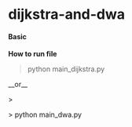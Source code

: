 # dijkstra-and-dwa
#### Basic
**__How to run file__**
><p>  python main_dijkstra.py </p>
<p>__or__</p>
><p> > python main_dwa.py</p>
